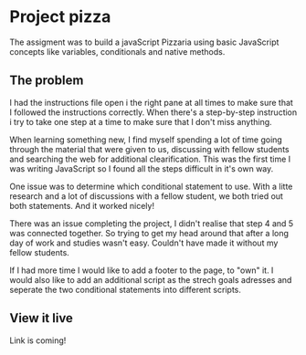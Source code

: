 # Project pizza

The assigment was to build a javaScript Pizzaria using basic JavaScript concepts like variables, conditionals and native methods.

## The problem

I had the instructions file open i the right pane at all times to make sure that I followed the instructions correctly. When there's a step-by-step instruction i try to take one step at a time to make sure that I don't miss anything.

When learning something new, I find myself spending a lot of time going through the material that were given to us, discussing with fellow students and searching the web for additional clearification. This was the first time I was writing JavaScript so I found all the steps difficult in it's own way.

One issue was to determine which conditional statement to use. With a litte research and a lot of discussions with a fellow student, we both tried out both statements. And it worked nicely!

There was an issue completing the project, I didn't realise that step 4 and 5 was connected together. So trying to get my head around that after a long day of work and studies wasn't easy. Couldn't have made it without my fellow students.

If I had more time I would like to add a footer to the page, to "own" it. I would also like to add an additional script as the strech goals adresses and seperate the two conditional statements into different scripts.

## View it live

Link is coming!
